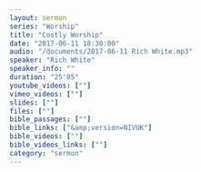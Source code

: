 ```yaml
---
layout: sermon
series: "Worship"
title: "Costly Worship"
date: "2017-06-11 18:30:00"
audio: "/documents/2017-06-11 Rich White.mp3"
speaker: "Rich White"
speaker_info: ""
duration: "25'05"
youtube_videos: [""]
vimeo_videos: [""]
slides: [""]
files: [""]
bible_passages: [""]
bible_links: ["&amp;version=NIVUK"]
bible_videos: [""]
bible_videos_links: [""]
category: "sermon"
---
```

